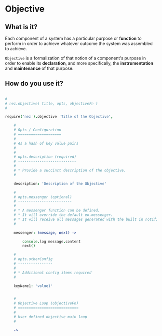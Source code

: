 Objective
=========

What is it?
-----------

Each component of a system has a particular purpose or **function** to perform in order to achieve whatever outcome the system was assembled to achieve. <br />

`Objective` is a formalization of that notion of a component's purpose in order to enable its **declaration**, and more specifically, the **instrumentation** and **maintenance** of that purpose. <br />


How do you use it?
------------------

```coffee

#
# nez.objective( title, opts, objectiveFn )
#

require('nez').objective 'Title of the Objective', 

    #
    # Opts / Configuration
    # ====================
    # 
    # As a hash of key value pairs
    # 
    # 
    # opts.description (required)
    # ---------------------------
    # 
    # * Provide a succinct description of the objective.
    # 

    description: 'Description of the Objective'

    #
    # opts.messenger (optional)
    # -------------------------
    # 
    # * A messenger function can be defined.
    # * It will override the default eo.messenger.
    # * It will receive all messages generated with the built in notifier
    # 

    messenger: (message, next) -> 

        console.log message.content
        next()

    #
    # opts.otherConfig
    # ----------------
    #
    # * Additional config items required 
    # 

    keyName1: 'value1'


    #
    # Objective Loop (objectiveFn)
    # ============================
    # 
    # User defined objective main loop
    #

    -> 


```
